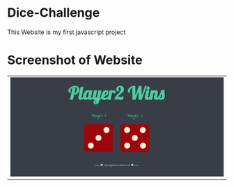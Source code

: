 # Dice-Challenge
This Website is my first javascript project


# Screenshot of Website 

<table style="width:100%">
  <tr>
    <th><img src="Images/ssDice.png" /></th>
  </tr>
 </table>
